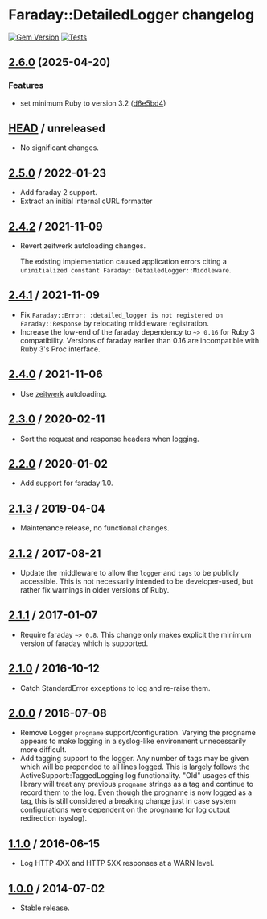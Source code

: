 # Faraday::DetailedLogger changelog

[![Gem Version](https://badge.fury.io/rb/faraday-detailed_logger.svg)](https://badge.fury.io/rb/faraday-detailed_logger)
[![Tests](https://github.com/envylabs/faraday-detailed_logger/workflows/Tests/badge.svg)](https://github.com/envylabs/faraday-detailed_logger/actions?query=workflow%3ATests)

## [2.6.0](https://github.com/envylabs/faraday-detailed_logger/compare/v2.5.0...v2.6.0) (2025-04-20)


### Features

* set minimum Ruby to version 3.2 ([d6e5bd4](https://github.com/envylabs/faraday-detailed_logger/commit/d6e5bd4bf2e375370e03b39f4e8e0f053476517b))

## [HEAD][] / unreleased

* No significant changes.

## [2.5.0][] / 2022-01-23

* Add faraday 2 support.
* Extract an initial internal cURL formatter

## [2.4.2][] / 2021-11-09

* Revert zeitwerk autoloading changes.

  The existing implementation caused application errors citing a `uninitialized
  constant Faraday::DetailedLogger::Middleware`.

## [2.4.1][] / 2021-11-09

* Fix `Faraday::Error: :detailed_logger is not registered on Faraday::Response`
  by relocating middleware registration.
* Increase the low-end of the faraday dependency to `~> 0.16` for Ruby 3
  compatibility. Versions of faraday earlier than 0.16 are incompatible with
  Ruby 3's Proc interface.

## [2.4.0][] / 2021-11-06

* Use [zeitwerk](https://rubygems.org/gems/zeitwerk) autoloading.

## [2.3.0][] / 2020-02-11

* Sort the request and response headers when logging.

## [2.2.0][] / 2020-01-02

* Add support for faraday 1.0.

## [2.1.3][] / 2019-04-04

* Maintenance release, no functional changes.

## [2.1.2][] / 2017-08-21

* Update the middleware to allow the `logger` and `tags` to be publicly
  accessible. This is not necessarily intended to be developer-used, but rather
  fix warnings in older versions of Ruby.

## [2.1.1][] / 2017-01-07

* Require faraday `~> 0.8`. This change only makes explicit the minimum version
  of faraday which is supported.

## [2.1.0][] / 2016-10-12

* Catch StandardError exceptions to log and re-raise them.

## [2.0.0][] / 2016-07-08

* Remove Logger `progname` support/configuration. Varying the progname appears
  to make logging in a syslog-like environment unnecessarily more difficult.
* Add tagging support to the logger. Any number of tags may be given which will
  be prepended to all lines logged. This is largely follows the
  ActiveSupport::TaggedLogging log functionality. "Old" usages of this library
  will treat any previous `progname` strings as a tag and continue to record
  them to the log. Even though the progname is now logged as a tag, this is
  still considered a breaking change just in case system configurations were
  dependent on the progname for log output redirection (syslog).

## [1.1.0][] / 2016-06-15

* Log HTTP 4XX and HTTP 5XX responses at a WARN level.

## [1.0.0][] / 2014-07-02

* Stable release.

[1.0.0]: https://github.com/envylabs/faraday-detailed_logger/tree/v1.0.0
[1.1.0]: https://github.com/envylabs/faraday-detailed_logger/compare/v1.0.0...v1.1.0
[2.0.0]: https://github.com/envylabs/faraday-detailed_logger/compare/v1.1.0...v2.0.0
[2.1.0]: https://github.com/envylabs/faraday-detailed_logger/compare/v2.0.0...v2.1.0
[2.1.1]: https://github.com/envylabs/faraday-detailed_logger/compare/v2.1.0...v2.1.1
[2.1.2]: https://github.com/envylabs/faraday-detailed_logger/compare/v2.1.1...v2.1.2
[2.1.3]: https://github.com/envylabs/faraday-detailed_logger/compare/v2.1.2...v2.1.3
[2.2.0]: https://github.com/envylabs/faraday-detailed_logger/compare/v2.1.3...v2.2.0
[2.3.0]: https://github.com/envylabs/faraday-detailed_logger/compare/v2.2.0...v2.3.0
[2.4.0]: https://github.com/envylabs/faraday-detailed_logger/compare/v2.3.0...v2.4.0
[2.4.1]: https://github.com/envylabs/faraday-detailed_logger/compare/v2.4.0...v2.4.1
[2.4.2]: https://github.com/envylabs/faraday-detailed_logger/compare/v2.4.1...v2.4.2
[2.5.0]: https://github.com/envylabs/faraday-detailed_logger/compare/v2.4.2...v2.5.0
[HEAD]: https://github.com/envylabs/faraday-detailed_logger/compare/v2.5.0...main
